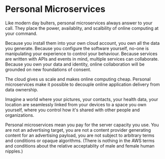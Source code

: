 # Personal Microservices

Like modern day bulters, personal microservices always answer to your call. They place the power, availablity, and scalbility of online computing at your command. 

Because you install them into your own cloud account, you own all the data you generate. Because you configure the software yourself, no-one is manipulating your experience to control your behaviour. Because services are written with APIs and events in mind, multiple services can collaborate. Because you own your data and identity, online collaboration will be grounded on new foundations of consent.

The cloud gives us scale and makes online computing cheap. Personal microservices make it possible to decouple online application delivery from data ownership.

Imagine a world where your pictures, your contacts, your health data, your location are seamlessly linked from your devices to a space you own yourself, where you control how it's shared with other people and organizations.

Personal microservices mean you pay for the server capacity you use. You are not an advertising target, you are not a content provider generating content for an advertising payload, you are not subject to arbitrary terms and conditions or opaque algorithms. (There is nothing in the AWS terms and conditions about the relative acceptablity of male and female human nipples.)
